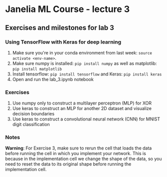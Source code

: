 # Janelia ML Course - lecture 3

## Exercises and milestones for lab 3

### Using TensorFlow with Keras for deep learning
1. Make sure you're in your conda environment from last week: `source activate <env-name>`.
1. Make sure numpy is installed:
	`pip install numpy`
   as well as matplotlib:
   	`pip install matplotlib`
3. Install tensorflow:
	`pip install tensorflow`
   and Keras:
    `pip install keras`
4. Open and run the lab\_3.ipynb notebook

### Exercises
1. Use numpy only to construct a multilayer perceptron (MLP) for XOR
2. Use keras to construct an MLP for another 2D dataset and visualize decision boundaries
3. Use keras to construct a convolutional neural network (CNN) for MNIST digit classification

### Notes

**Warning**: For Exercise 3, make sure to rerun the cell that loads the data before running the cell in which you implement your network. This is because in the implementation cell we change the shape of the data, so you need to reset the data to its original shape before running the implementation cell.
